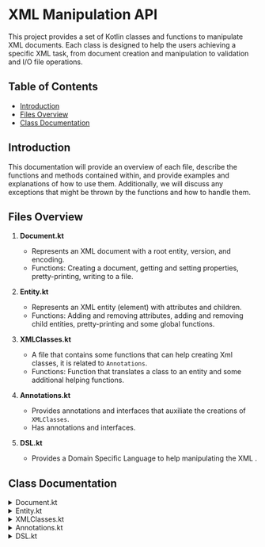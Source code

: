 # XML Manipulation API

This project provides a set of Kotlin classes and functions to manipulate XML documents. Each class is designed to help the users achieving a specific XML task, from document creation and manipulation to validation and I/O file operations.

## Table of Contents

- [Introduction](#introduction)
- [Files Overview](#files-overview)
- [Class Documentation](#class-documentation)

## Introduction

This documentation will provide an overview of each file, describe the functions and methods contained within, and provide examples and explanations of how to use them. Additionally, we will discuss any exceptions that might be thrown by the functions and how to handle them.

## Files Overview

1. **Document.kt**
   - Represents an XML document with a root entity, version, and encoding.
   - Functions: Creating a document, getting and setting properties, pretty-printing, writing to a file.
   
2. **Entity.kt**
   - Represents an XML entity (element) with attributes and children.
   - Functions: Adding and removing attributes, adding and removing child entities, pretty-printing and some global functions.
   
3. **XMLClasses.kt**
   - A file that contains some functions that can help creating Xml classes, it is related to `Annotations`.
   - Functions: Function that translates a class to an entity and some additional helping functions.
   
4. **Annotations.kt**
   - Provides annotations and interfaces that auxiliate the creations of `XMLClasses`.
   - Has annotations and interfaces.
   
5. **DSL.kt**
   - Provides a Domain Specific Language to help manipulating the XML .
   
## Class Documentation

<details>

<summary>Document.kt</summary>

### Document.kt

The `Document` class represents a XML document with a root entity, version, and encoding.

#### Constructor
```kotlin
Document(name: String, var version: String, var encoding: String)
```

**Parameters:**

| Parameter    | Type      | Description                                | Default Value |
| :---         |  :---     | :---                                       | :---          |
| `name`       | String    | The name to be given to the root entity.   | N/A           |
| `version`    | String    | The version of the Xml document.           | N/A           |
| `encoding`   | String    | The encoding of the Xml document.          | N/A           |
| `entity`     | Entity    | The root entity of the document.           | Entity(name)  |

**Functions:**

| Function                       | Description                                                     | Usage                                   |
| :--- | :--- | :--- |
| `getVersion(): String`         | Gets the version of the document.                               | `document.getVersion()`                 |
| `getEncoding(): String`        | Gets the encoding of the document.                              | `document.getEncoding()`                |
| `setVersion(version: String)`  | Sets the version of the document.                               | `document.setVersion("1.0")`            |
| `setEncoding(encoding: String)`| Sets the encoding of the document.                              | `document.setEncoding("UTF-8")`         |
| `getRootEntity(): Entity`      | Gets the root entity of the document.                           | `document.getRootEntity()`              |
| `prettyPrint(): String`        | Generates a pretty-printed string representation of the document. | `document.prettyPrint()`              |
| `writeToFile(fileName: String)`| Writes the document content to a file.                          | `document.writeToFile("output.xml")`    |


**Exceptions:**

| Exception                    | Description                                               |
| :--- | :--- |
| `IllegalArgumentException`   | Thrown if the version or encoding is invalid.             |
| `IOException`                | Thrown if an I/O error occurs while writing to the file.  |


- `IllegalArgumentException`: Thrown if the version or encoding is invalid.
- `IOException`: Thrown if an I/O error occurs while writing to the file.

**Example:**
```kotlin
val doc = Document("rootEntityName", "1.0", "UTF-8")
doc.setVersion("1.1")
doc.setEncoding("ISO-8859-1")
println(doc.prettyPrint())

try {
    doc.writeToFile("document.xml")
} catch (e: IOException) {
    e.printStackTrace()
}
```

</details>
<details>
<summary>Entity.kt</summary>

### Entity.kt
The `Entity` class represents a XML entity with a name, attributes, a parent, and children. It provides various functions to manipulate the entity and its hierarchy. Since we only have a class that handles all the entities and attributes we have some different types of entities and attributes that will be explained later.

#### Constructor
```kotlin
Entity(name: String, attributes: LinkedHashMap<String?, String> = linkedMapOf(), parent: Entity? = null)
```

**Parameters:**

| Parameter | Type | Description | Default Value |
| :--- | :--- | :--- | :--- |
| `name` | String | The name of the entity. | N/A |
| `attributes` | LinkedHashMap<String?, String> | The attributes of the entity as a mutable map that connects the attribute name (key) and the attribute value (value). | Empty map |
| `parent` | Entity? | The parent entity of the current entity, or null if it has no parent. | null |
| `children` | MutableList<Entity> | The list of child entities. | Empty list |

**Functions:**

| Function | Description | Usage |
| :--- | :--- | :--- |
| `getName(): String` | Returns the name of the entity. | `entity.getName()` |
| `getAttributes(): MutableMap<String?, String>` | Returns the attributes of the entity as a mutable map. | `entity.getAttributes()` |
| `getChildren(): MutableList<Entity>` | Returns the children of the entity as a mutable list. | `entity.getChildren()` |
| `getParent(): Entity?` | Returns the parent of the entity, or null if the entity has no parent. | `entity.getParent()` |
| `getText(): String` | Returns the text content of the entity. If the entity has only one attribute, and its value is an empty string, it returns the attribute name. Otherwise, returns "Doesn't have text!". | `entity.getText()` |
| `addChildEntity(entity: Entity)` | Adds a child entity to the current entity. | `entity.addChildEntity(childEntity)` |
| `removeChildEntity(entity: Entity)` | Removes a child entity from the current entity. | `entity.removeChildEntity(childEntity)` |
| `addAttribute(attributeName: String, attributeValue: String)` | Adds an attribute to the entity. | `entity.addAttribute("age", "30")` |
| `addText(attributeValue: String)` | Adds a text to the entity. | `entity.addText("Sample text")` |
| `removeAttribute(attribute: String)` | Removes the attribute with the specified name from the entity. | `entity.removeAttribute("age")` |
| `changeAttribute(attributeName: String, value: String)` | Changes the value of an existing attribute in the entity. | `entity.changeAttribute("age", "31")` |
| `renameAttribute(oldName: String?, newName: String)` | Changes the name of an existing attribute in the entity. | `entity.renameAttribute("oldName", "newName")` |
| `toString(): String` | Returns a string representation of the entity, including its name, attributes, parent entity (if any), and children entities. | `entity.toString()` |
| `prettyPrint(indentation: Int = 0): String` | Generates a pretty-printed XML representation of the entity and its children. | `entity.prettyPrint(2)` |
| `entityList(): MutableList<String>` | Retrieves a list of names of all entities in the hierarchy. | `entity.entityList()` |
  
**Global Functions:**

| Function | Description | Usage |
| :--- | :--- | :--- |
| `globalAddAttributeToEntity(entityName: String, attributeName: String, attributeValue: String)` | Adds an attribute to all entities with the specified name, if they don't have any non-blank attributes. | `entity.globalAddAttributeToEntity("Person", "age", "30")` |
| `globalRenameEntity(entityOldName: String, entityNewName: String)` | Renames an entity with the specified old name to the new name globally throughout the hierarchy. | `entity.globalRenameEntity("OldName", "NewName")` |
| `globalRenameAttribute(entityName: String, attributeOldName: String, attributeNewName: String)` | Renames a specified attribute of entities with the given name throughout the hierarchy. | `entity.globalRenameAttribute("Person", "oldAttribute", "newAttribute")` |
| `globalRemoveEntity(entityName: String)` | Removes an entity with the specified name from the hierarchy except for the root entity. | `entity.globalRemoveEntity("Person")` |
| `globalRemoveAttribute(entityName: String, attributeName: String)` | Removes a specified attribute from entities with the given name throughout the hierarchy. | `entity.globalRemoveAttribute("Person", "age")` |
| `globalPrintXPath(path: String): String` | Performs a global XPath search on the hierarchy and returns a string containing the XML representation of matching entities. | `entity.globalPrintXPath("//Person")` |
| `globalXPath(path: String): MutableList<Entity>` | Performs a global XPath search on the hierarchy and returns a list with the matching entities. | `entity.globalXPath("//Person")` |

#### **Types of entities:**

Entity without child - This is the entity that is created when we don't add any child to the entity.
```xml
<componente nome="Dissertação" peso="60%"/>
```

Entity with child - This is the entity that is created when we create the entity with children or when we use the function `addChildEntity` to an entity that doesn't have children.
```xml
<avaliacao>
    <componente nome="Quizzes" peso="20%"/>
    <componente nome="Projeto" peso="80%"/>
</avaliacao>
```

#### **Types of attributes:**

The names below will help when manipulating the Xml with the DSL functions.

Inline Attribute - This is the normal attribute that is created when we add an attribute to an entity. It can be added with the function `addAttribute` .
```xml
<fuc codigo="03782">
```

Inside Attribute - This is the type of attribute that is inside of the entity. To create this we need to add a child entity that only has one attribute. In the linked hash map the name of the attribute should be null and the value should be the text we want to display inside. This can be done  by using the function `addChildEntity` and then `addText`.
```xml
<fuc>
    <ects>10</ects>
</fuc>
```

</details>
<details>
  <summary>XMLClasses.kt</summary>
  
### XMLClasses.kt

The `XMLClasses` file has a group of functions that help to create objects that can be automatically transformed into Entities.

**Functions:**
| Function | Description | Usage |
| :--- | :--- | :--- |
| `translate(obj: Any): Entity` | Receives an object that will be translated into an entity. This function is used to handle the Annotations. | `translate(myObject)` |
| `isValidEntityName(name: String): Boolean` | A helper function that validates an entity name. The name shouldn't be empty, start with special characters, or contain specific invalid characters. | `isValidEntityName("EntityName")` |
| `isValidAttributeName(name: String): Boolean` | A helper function that validates an attribute name. The name shouldn't be empty or contain spaces. | `isValidAttributeName("attributeName")` |

**Exceptions:**
- `IllegalArgumentException`: Thrown if the entity name or any attribute name is not valid or provided during the handling of properties.

</details>
<details>
  <summary>Annotations.kt</summary>
  
### Annotations.kt

This document provides an overview of the annotations and interfaces used for XML serialization in Kotlin.

#### Annotations

| Annotation | Description | Targets |
| :--- | :--- | :--- |
| `@XmlEntity(val name: String)` | Marks a class as an XML entity with a specific name. | `@Target(AnnotationTarget.CLASS)` |
| `@XmlAttributeName(val name: String)` | Specifies the XML attribute name for a property. | `@Target(AnnotationTarget.PROPERTY)` |
| `@InlineAttribute` | Marks a property as a description attribute in the XML. The property will not be nested but placed next to the name of the XML entity. | `@Target(AnnotationTarget.PROPERTY)` |
| `@Exclude` | Excludes a property from being serialized to XML. | `@Target(AnnotationTarget.PROPERTY) Exclude` |
| `@XmlValueTransformer(val transformer: KClass<out Transformer>)` | Applies a transformer to a property value during serialization. | `@Target(AnnotationTarget.PROPERTY)` |
| `@XmlAdapter(val adapter: KClass<out Adapter>)` | Applies an adapter to a property or class during serialization. | `@Target(AnnotationTarget.PROPERTY, AnnotationTarget.CLASS)` |


#### Interfaces

| Interface | Description | Functions | Exceptions |
| :--- | :--- | :--- | :--- |
| `Transformer` | Interface for transforming a string value. Implement this interface to define custom transformation logic. | `transform(input: String): String` - Transforms the input string value. | `IllegalArgumentException` if the input is invalid or transformation fails. |
| `Adapter` | Interface for adapting an entity after mapping it. Implement this interface to define custom adaptation logic. | `adapt(input: Entity): Entity` - Adapts the input entity. | `IllegalArgumentException` if the input is invalid or adaptation fails. |

</details>

<details>
  <summary>DSL.kt</summary>

### DSL.kt

This document provides a dsl to help the XML manipulation.

**Operators:**

| Operator | Function | Usage |
| :---          | :---          | :---          |
| `/` (Division Operator) | Finds a child entity by name. | `entity / "childName"` |
| `[...]` (Get Operator) | Retrieves the value of an attribute by its name. | `entity["attributeName"]` |


**Infixes:**
| Infix | Function | Usage |
| :---          | :---          | :---          |
| `isChildOf`       |  Checks if a string is a name of a children entity of a given entity.           | `"name" isChildOf entity `|
| `isAttributeOf`   | Checks if a string is a name of an attribute of a given entity.                 | `"attribute" isChildOf entity ` |
| `fatherOf`        |  Given a list of entities or an entity sets all of them as children of another given entity. | `entityFather fatherOf listOf(entitySon1, entitySon2) ` |
| `inlineAttributesOf`   |  Given a linked hashmap sets them as inline attributes of an entity.       | `linkedMapOf("attribute" to "value") insideAttributesOf entity ` |
| `insideAttributesOf`   | Given a linked hashmap sets them as inside attributes of an entity.        | `linkedMapOf("attribute" to "value") inlineAttributesOf entity ` |


**Implicit Lambda Instances:**

| Function | Description | Usage |
| :--- | :--- | :--- |
| `document(name: String, version: String, encoding: String, build: Entity.() -> Unit)` | Creates a document with the given name, version, and encoding, and applies the provided builder function to configure the root entity of the document. | `document("docName", "1.0", "UTF-8") { ... }` |
| `Entity.childEntity(name: String, attributes: LinkedHashMap<String?, String>, build: Entity.() -> Unit)` | Adds a child entity with attributes and applies the provided builder function. | `entity.childEntity("childName", linkedMapOf("attr" to "value")) { ... }` |
| `Entity.attributeName(name: String, value: String)` | Adds an attribute to the entity. | `entity.attributeName("attrName", "attrValue")` |
| `Entity.text(textContent: String)` | Adds text content to the entity. | `entity.text("Some text content")` |

**Example:**
```kotlin
    val documentDSL  = document("plano","1.0", "UTF-8") {
        childEntity("fuc", linkedMapOf("nome" to "Dissertação", "peso" to "60%")) {
            childEntity("help", linkedMapOf("nome" to "Apresentação", "peso" to "20%", "testte" to "20%", "testeeee" to "20%")) {
                attributeName("name", "Gonçalo")
                childEntity("texto", linkedMapOf()){
                    text("Texto bonito")
                }
            }
        }
    }
```




</details>


